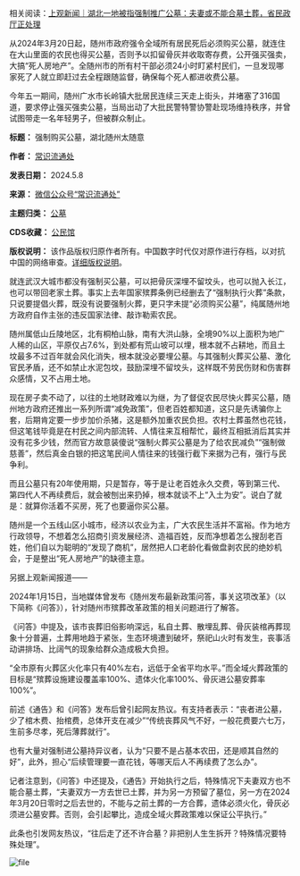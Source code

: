 相关阅读：[上观新闻｜湖北一地被指强制推广公墓：夫妻或不能合墓土葬，省民政厅正处理](https://finance.sina.cn/2024-05-06/detail-inaufyzf1670287.d.html "上观新闻｜湖北一地被指强制推广公墓：夫妻或不能合墓土葬，省民政厅正处理")


从2024年3月20日起，随州市政府强令全域所有居民死后必须购买公墓，就连住在大山里面的农民也得买公墓，否则予以扣留骨灰并收取寄存费，公开强买强卖，大搞“死人房地产”。全随州市的所有村干部必须24小时盯紧村民们，一旦发现哪家死了人就立即赶过去全程跟随监督，确保每个死人都进收费公墓。


今年五一期间，随州广水市长岭镇大批居民连续三天走上街头，并堵塞了316国道，要求停止强买强卖公墓，当局出动了大批民警特警协警赴现场维持秩序，并曾试图带走一名年轻男子，但被群众制止。




**标题：** 强制购买公墓，湖北随州太随意  

**作者：** [常识流通处](https://chinadigitaltimes.net/space/常识流通处)  

**发表日期：** 2024.5.8  

**来源：** [微信公众号“常识流通处”](https://freewechat.com/a/MzIwNDM1MTk4NA==/2247553087/1)  

**主题归类：** [公墓](https://chinadigitaltimes.net/space/公墓)  

**CDS收藏：** [公民馆](https://chinadigitaltimes.net/space/%E5%85%AC%E6%B0%91%E9%A6%86)  

**版权说明：** 该作品版权归原作者所有。中国数字时代仅对原作进行存档，以对抗中国的网络审查。[详细版权说明](https://chinadigitaltimes.net/chinese/copyright)。


就连武汉大城市都没有强制买公墓，可以把骨灰深埋不留坟头，也可以抛入长江，也可以带回老家土葬。事实上去年国家殡葬条例已经删去了“强制执行火葬”条款，只说要提倡火葬，既没有说要强制火葬，更只字未提“必须购买公墓”，纯属随州地方政府自作主张的违反国家法律、敲诈勒索农民。


随州属低山丘陵地区，北有桐柏山脉，南有大洪山脉，全境90%以上面积为地广人稀的山区，平原仅占7.6%，到处都有荒山坡可以埋，根本就不占耕地，而且土坟最多不过百年就会风化消失，根本就没必要埋公墓。与其强制火葬买公墓、激化官民矛盾，还不如禁止水泥包坟，鼓励深埋不留坟头，这样既不劳民伤财和伤害群众感情，又不占用土地。


现在房子卖不动了，以往的土地财政难以为继，为了督促农民尽快火葬买公墓，随州地方政府还推出一系列所谓“减免政策”，但老百姓都知道，这只是先诱骗你上套，后期肯定要一步步加价杀猪，这是额外加重农民负担。农村土葬虽然也花钱，但这笔钱毕竟是在村民之间内部流转、人情往来互相帮忙，最终互相抵消后其实并没有花多少钱，然而官方故意装傻说“强制火葬买公墓是为了给农民减负”“强制做慈善”，然后真金白银的把这笔民间人情往来的钱强行截下来据为己有，强行与民争利。


而且公墓只有20年使用期，只是暂存，等于是让老百姓永久交费，等到第三代、第四代人不再续费后，就会被刨出来扔掉，根本就谈不上“入土为安”。说白了就是：就算你活着不买房，死了也要逼你买公墓。


随州是一个五线山区小城市，经济以农业为主，广大农民生活并不富裕。作为地方行政领导，不想着怎么招商引资发展经济、造福百姓，反而净想着怎么搜刮老百姓，他们自以为聪明的“发现了商机”，居然把人口老龄化看做盘剥农民的绝妙机会，于是整出“死人房地产”的缺德主意。


另据上观新闻报道——


2024年1月15日，当地媒体曾发布《随州发布最新政策问答，事关这项改革》（以下简称《问答》），针对随州市殡葬改革政策的相关问题进行了解答。


《问答》中提及，该市丧葬旧俗影响深远，私自土葬、散埋乱葬、骨灰装棺再葬现象十分普遍，土葬用地趋于紧张，生态环境遭到破坏，祭祀山火时有发生，丧事活动讲排场、比阔气的现象给群众造成极大负担。


“全市原有火葬区火化率只有40%左右，远低于全省平均水平。”而全域火葬政策的目标是“殡葬设施建设覆盖率100%、遗体火化率100%、骨灰进公墓安葬率100%”。


前述《通告》和《问答》发布后曾引起网友热议。有支持者表示：“丧者进公墓，少了棺木费、抬棺费，总体开支在减少”“传统丧葬风气不好，一般花费要六七万，生前多尽孝，死后薄葬就行”。


也有大量对强制进公墓持异议者，认为“只要不是占基本农田，还是顺其自然的好”，此外，担心“后续管理要一直花钱，等哪天后人不再续费了怎么办”。


记者注意到，《问答》中还提及，《通告》开始执行之后，特殊情况下夫妻双方也不能合墓土葬，“夫妻双方一方去世已土葬，并为另一方预留了墓位，另一方在2024年3月20日零时之后去世的，不能与之前土葬的一方合葬，遗体必须火化，骨灰必须进公墓安葬。否则，会引起攀比，造成全域火葬政策难以保证公平执行。”


此条也引发网友热议，“往后走了还不许合墓？非把别人生生拆开？特殊情况要特殊处理”。


![file](https://chinadigitaltimes.net/chinese/files/2024/05/image-1715165840711.png)


